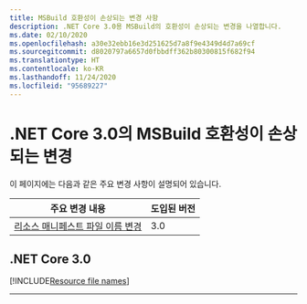```yaml
---
title: MSBuild 호환성이 손상되는 변경 사항
description: .NET Core 3.0용 MSBuild의 호환성이 손상되는 변경을 나열합니다.
ms.date: 02/10/2020
ms.openlocfilehash: a30e32ebb16e3d251625d7a8f9e4349d4d7a69cf
ms.sourcegitcommit: d8020797a6657d0fbbdff362b80300815f682f94
ms.translationtype: HT
ms.contentlocale: ko-KR
ms.lasthandoff: 11/24/2020
ms.locfileid: "95689227"
---
```

# <a name="msbuild-breaking-changes-in-net-core-30"></a>.NET Core 3.0의 MSBuild 호환성이 손상되는 변경

이 페이지에는 다음과 같은 주요 변경 사항이 설명되어 있습니다.

| 주요 변경 내용 | 도입된 버전 |
| - | - |
| [리소스 매니페스트 파일 이름 변경](#resource-manifest-file-name-change) | 3.0 |

## <a name="net-core-30"></a>.NET Core 3.0

[!INCLUDE[Resource file names](~/includes/core-changes/msbuild/3.0/resource-manifest-name.md)]

***

